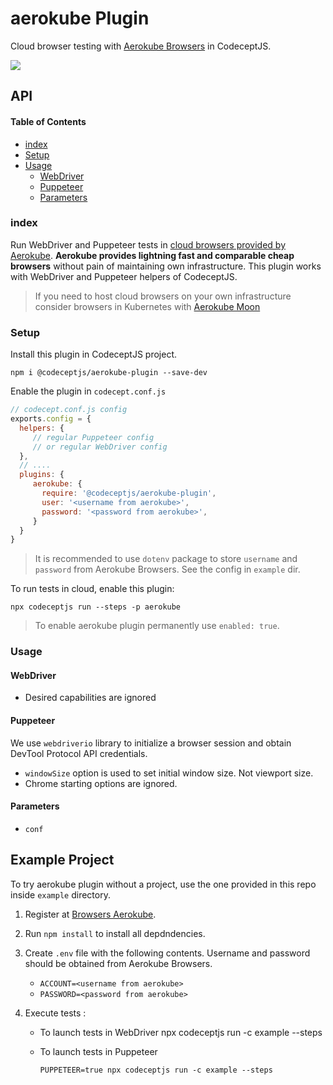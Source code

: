 # aerokube Plugin

Cloud browser testing with [Aerokube Browsers](https://browsers.aerokube.com) in CodeceptJS.

![](https://browsers.aerokube.com/static/media/preview-img.277a0d1d.png)

## API

<!-- Generated by documentation.js. Update this documentation by updating the source code. -->

#### Table of Contents

-   [index](#index)
-   [Setup](#setup)
-   [Usage](#usage)
    -   [WebDriver](#webdriver)
    -   [Puppeteer](#puppeteer)
    -   [Parameters](#parameters)

### index

Run WebDriver and Puppeteer tests in [cloud browsers provided by Aerokube](https://browsers.aerokube.com).
**Aerokube provides lightning fast and comparable cheap browsers** without pain of maintaining own infrastructure.
This plugin works with WebDriver and Puppeteer helpers of CodeceptJS.

> If you need to host cloud browsers on your own infrastructure consider browsers in Kubernetes with [Aerokube Moon](https://aerokube.com/moon/)

### Setup

Install this plugin in CodeceptJS project.

    npm i @codeceptjs/aerokube-plugin --save-dev

Enable the plugin in `codecept.conf.js`

```js
// codecept.conf.js config 
exports.config = {
  helpers: {
     // regular Puppeteer config
     // or regular WebDriver config
  },
  // ....
  plugins: {
     aerokube: {
       require: '@codeceptjs/aerokube-plugin',
       user: '<username from aerokube>',
       password: '<password from aerokube>',
     }
  } 
}
```

> It is recommended to use `dotenv` package to store `username` and `password` from Aerokube Browsers. See the config in `example` dir.

To run tests in cloud, enable this plugin:

    npx codeceptjs run --steps -p aerokube

> To enable aerokube plugin permanently use `enabled: true`.

### Usage

#### WebDriver

-   Desired capabilities are ignored

#### Puppeteer

We use `webdriverio` library to initialize a browser session and obtain DevTool Protocol API credentials.

-   `windowSize` option is used to set initial window size. Not viewport size.
-   Chrome starting options are ignored.

#### Parameters

-   `conf`  

## Example Project

To try aerokube plugin without a project, use the one provided in this repo inside `example` directory.

1.  Register at [Browsers Aerokube](https://browsers.aerokube.com).
2.  Run `npm install` to install all depdndencies.
3.  Create `.env` file with the following contents. Username and password should be obtained from Aerokube Browsers.
    -   `ACCOUNT=<username from aerokube>`
    -   `PASSWORD=<password from aerokube>`
4.  Execute tests :

    -   To launch tests in WebDriver 
            npx codeceptjs run -c example --steps
    -   To launch tests in Puppeteer

            PUPPETEER=true npx codeceptjs run -c example --steps
